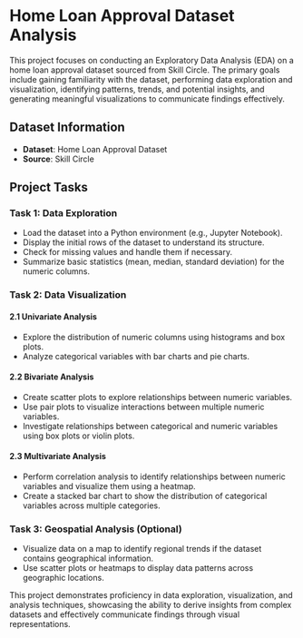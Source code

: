 # Home Loan Approval Dataset Analysis

This project focuses on conducting an Exploratory Data Analysis (EDA) on a home loan approval dataset sourced from Skill Circle. The primary goals include gaining familiarity with the dataset, performing data exploration and visualization, identifying patterns, trends, and potential insights, and generating meaningful visualizations to communicate findings effectively.

## Dataset Information
- **Dataset**: Home Loan Approval Dataset
- **Source**: Skill Circle

## Project Tasks
### Task 1: Data Exploration
- Load the dataset into a Python environment (e.g., Jupyter Notebook).
- Display the initial rows of the dataset to understand its structure.
- Check for missing values and handle them if necessary.
- Summarize basic statistics (mean, median, standard deviation) for the numeric columns.

### Task 2: Data Visualization
#### 2.1 Univariate Analysis
- Explore the distribution of numeric columns using histograms and box plots.
- Analyze categorical variables with bar charts and pie charts.

#### 2.2 Bivariate Analysis
- Create scatter plots to explore relationships between numeric variables.
- Use pair plots to visualize interactions between multiple numeric variables.
- Investigate relationships between categorical and numeric variables using box plots or violin plots.

#### 2.3 Multivariate Analysis
- Perform correlation analysis to identify relationships between numeric variables and visualize them using a heatmap.
- Create a stacked bar chart to show the distribution of categorical variables across multiple categories.

### Task 3: Geospatial Analysis (Optional)
- Visualize data on a map to identify regional trends if the dataset contains geographical information.
- Use scatter plots or heatmaps to display data patterns across geographic locations.

This project demonstrates proficiency in data exploration, visualization, and analysis techniques, showcasing the ability to derive insights from complex datasets and effectively communicate findings through visual representations.
